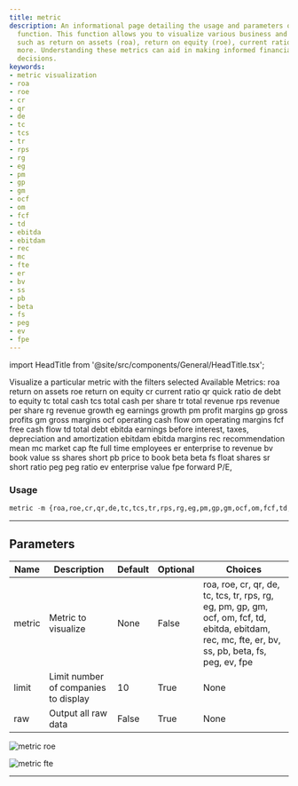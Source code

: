 ```yaml
---
title: metric
description: An informational page detailing the usage and parameters of the 'metric'
  function. This function allows you to visualize various business and economic metrics
  such as return on assets (roa), return on equity (roe), current ratio (cr), and
  more. Understanding these metrics can aid in making informed financial and business
  decisions.
keywords:
- metric visualization
- roa
- roe
- cr
- qr
- de
- tc
- tcs
- tr
- rps
- rg
- eg
- pm
- gp
- gm
- ocf
- om
- fcf
- td
- ebitda
- ebitdam
- rec
- mc
- fte
- er
- bv
- ss
- pb
- beta
- fs
- peg
- ev
- fpe
---
```


import HeadTitle from '@site/src/components/General/HeadTitle.tsx';

<HeadTitle title="stocks/sia/metric - Reference | OpenBB Terminal Docs" />

Visualize a particular metric with the filters selected Available Metrics: roa return on assets roe return on equity cr current ratio qr quick ratio de debt to equity tc total cash tcs total cash per share tr total revenue rps revenue per share rg revenue growth eg earnings growth pm profit margins gp gross profits gm gross margins ocf operating cash flow om operating margins fcf free cash flow td total debt ebitda earnings before interest, taxes, depreciation and amortization ebitdam ebitda margins rec recommendation mean mc market cap fte full time employees er enterprise to revenue bv book value ss shares short pb price to book beta beta fs float shares sr short ratio peg peg ratio ev enterprise value fpe forward P/E,

### Usage

```python
metric -m {roa,roe,cr,qr,de,tc,tcs,tr,rps,rg,eg,pm,gp,gm,ocf,om,fcf,td,ebitda,ebitdam,rec,mc,fte,er,bv,ss,pb,beta,fs,peg,ev,fpe} [-l LIMIT] [-r]
```

---

## Parameters

| Name | Description | Default | Optional | Choices |
| ---- | ----------- | ------- | -------- | ------- |
| metric | Metric to visualize | None | False | roa, roe, cr, qr, de, tc, tcs, tr, rps, rg, eg, pm, gp, gm, ocf, om, fcf, td, ebitda, ebitdam, rec, mc, fte, er, bv, ss, pb, beta, fs, peg, ev, fpe |
| limit | Limit number of companies to display | 10 | True | None |
| raw | Output all raw data | False | True | None |

![metric roe](https://user-images.githubusercontent.com/46355364/159276031-ad84d153-9cb3-440e-9771-090aa6c467c4.png)

![metric fte](https://user-images.githubusercontent.com/46355364/159276335-d0ecb16f-eac2-421f-b69e-3bbffe126bd1.png)

---
